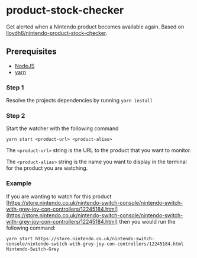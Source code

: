 
# product-stock-checker

Get alerted when a Nintendo product becomes available again. Based on [lloydh6/nintendo-product-stock-checker](https://github.com/lloydh6/nintendo-product-stock-checker).

## Prerequisites

* [NodeJS](https://nodejs.org/)
* [yarn](https://yarnpkg.com/)

### Step 1

Resolve the projects dependencies by running `yarn install`

### Step 2

Start the watcher with the following command

`yarn start <product-url> <product-alias>`

The `<product-url>` string is the URL to the product that you want to monitor. 

The `<product-alias>` string is the name you want to display in the terminal for the product you are watching.

### Example

If you are wanting to watch for this product [https://store.nintendo.co.uk/nintendo-switch-console/nintendo-switch-with-grey-joy-con-controllers/12245184.html](https://store.nintendo.co.uk/nintendo-switch-console/nintendo-switch-with-grey-joy-con-controllers/12245184.html) then you would run the following command:

`yarn start https://store.nintendo.co.uk/nintendo-switch-console/nintendo-switch-with-grey-joy-con-controllers/12245184.html Nintendo-Switch-Grey`
